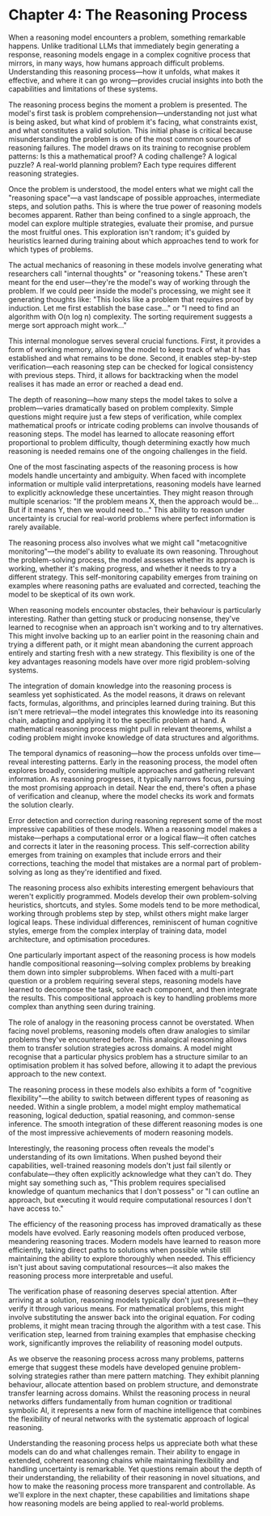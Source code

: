 # Chapter 4: The Reasoning Process

When a reasoning model encounters a problem, something remarkable happens. Unlike traditional LLMs that immediately begin generating a response, reasoning models engage in a complex cognitive process that mirrors, in many ways, how humans approach difficult problems. Understanding this reasoning process—how it unfolds, what makes it effective, and where it can go wrong—provides crucial insights into both the capabilities and limitations of these systems.

The reasoning process begins the moment a problem is presented. The model's first task is problem comprehension—understanding not just what is being asked, but what kind of problem it's facing, what constraints exist, and what constitutes a valid solution. This initial phase is critical because misunderstanding the problem is one of the most common sources of reasoning failures. The model draws on its training to recognise problem patterns: Is this a mathematical proof? A coding challenge? A logical puzzle? A real-world planning problem? Each type requires different reasoning strategies.

Once the problem is understood, the model enters what we might call the "reasoning space"—a vast landscape of possible approaches, intermediate steps, and solution paths. This is where the true power of reasoning models becomes apparent. Rather than being confined to a single approach, the model can explore multiple strategies, evaluate their promise, and pursue the most fruitful ones. This exploration isn't random; it's guided by heuristics learned during training about which approaches tend to work for which types of problems.

The actual mechanics of reasoning in these models involve generating what researchers call "internal thoughts" or "reasoning tokens." These aren't meant for the end user—they're the model's way of working through the problem. If we could peer inside the model's processing, we might see it generating thoughts like: "This looks like a problem that requires proof by induction. Let me first establish the base case..." or "I need to find an algorithm with O(n log n) complexity. The sorting requirement suggests a merge sort approach might work..."

This internal monologue serves several crucial functions. First, it provides a form of working memory, allowing the model to keep track of what it has established and what remains to be done. Second, it enables step-by-step verification—each reasoning step can be checked for logical consistency with previous steps. Third, it allows for backtracking when the model realises it has made an error or reached a dead end.

The depth of reasoning—how many steps the model takes to solve a problem—varies dramatically based on problem complexity. Simple questions might require just a few steps of verification, while complex mathematical proofs or intricate coding problems can involve thousands of reasoning steps. The model has learned to allocate reasoning effort proportional to problem difficulty, though determining exactly how much reasoning is needed remains one of the ongoing challenges in the field.

One of the most fascinating aspects of the reasoning process is how models handle uncertainty and ambiguity. When faced with incomplete information or multiple valid interpretations, reasoning models have learned to explicitly acknowledge these uncertainties. They might reason through multiple scenarios: "If the problem means X, then the approach would be... But if it means Y, then we would need to..." This ability to reason under uncertainty is crucial for real-world problems where perfect information is rarely available.

The reasoning process also involves what we might call "metacognitive monitoring"—the model's ability to evaluate its own reasoning. Throughout the problem-solving process, the model assesses whether its approach is working, whether it's making progress, and whether it needs to try a different strategy. This self-monitoring capability emerges from training on examples where reasoning paths are evaluated and corrected, teaching the model to be skeptical of its own work.

When reasoning models encounter obstacles, their behaviour is particularly interesting. Rather than getting stuck or producing nonsense, they've learned to recognise when an approach isn't working and to try alternatives. This might involve backing up to an earlier point in the reasoning chain and trying a different path, or it might mean abandoning the current approach entirely and starting fresh with a new strategy. This flexibility is one of the key advantages reasoning models have over more rigid problem-solving systems.

The integration of domain knowledge into the reasoning process is seamless yet sophisticated. As the model reasons, it draws on relevant facts, formulas, algorithms, and principles learned during training. But this isn't mere retrieval—the model integrates this knowledge into its reasoning chain, adapting and applying it to the specific problem at hand. A mathematical reasoning process might pull in relevant theorems, whilst a coding problem might invoke knowledge of data structures and algorithms.

The temporal dynamics of reasoning—how the process unfolds over time—reveal interesting patterns. Early in the reasoning process, the model often explores broadly, considering multiple approaches and gathering relevant information. As reasoning progresses, it typically narrows focus, pursuing the most promising approach in detail. Near the end, there's often a phase of verification and cleanup, where the model checks its work and formats the solution clearly.

Error detection and correction during reasoning represent some of the most impressive capabilities of these models. When a reasoning model makes a mistake—perhaps a computational error or a logical flaw—it often catches and corrects it later in the reasoning process. This self-correction ability emerges from training on examples that include errors and their corrections, teaching the model that mistakes are a normal part of problem-solving as long as they're identified and fixed.

The reasoning process also exhibits interesting emergent behaviours that weren't explicitly programmed. Models develop their own problem-solving heuristics, shortcuts, and styles. Some models tend to be more methodical, working through problems step by step, whilst others might make larger logical leaps. These individual differences, reminiscent of human cognitive styles, emerge from the complex interplay of training data, model architecture, and optimisation procedures.

One particularly important aspect of the reasoning process is how models handle compositional reasoning—solving complex problems by breaking them down into simpler subproblems. When faced with a multi-part question or a problem requiring several steps, reasoning models have learned to decompose the task, solve each component, and then integrate the results. This compositional approach is key to handling problems more complex than anything seen during training.

The role of analogy in the reasoning process cannot be overstated. When facing novel problems, reasoning models often draw analogies to similar problems they've encountered before. This analogical reasoning allows them to transfer solution strategies across domains. A model might recognise that a particular physics problem has a structure similar to an optimisation problem it has solved before, allowing it to adapt the previous approach to the new context.

The reasoning process in these models also exhibits a form of "cognitive flexibility"—the ability to switch between different types of reasoning as needed. Within a single problem, a model might employ mathematical reasoning, logical deduction, spatial reasoning, and common-sense inference. The smooth integration of these different reasoning modes is one of the most impressive achievements of modern reasoning models.

Interestingly, the reasoning process often reveals the model's understanding of its own limitations. When pushed beyond their capabilities, well-trained reasoning models don't just fail silently or confabulate—they often explicitly acknowledge what they can't do. They might say something such as, "This problem requires specialised knowledge of quantum mechanics that I don't possess" or "I can outline an approach, but executing it would require computational resources I don't have access to."

The efficiency of the reasoning process has improved dramatically as these models have evolved. Early reasoning models often produced verbose, meandering reasoning traces. Modern models have learned to reason more efficiently, taking direct paths to solutions when possible while still maintaining the ability to explore thoroughly when needed. This efficiency isn't just about saving computational resources—it also makes the reasoning process more interpretable and useful.

The verification phase of reasoning deserves special attention. After arriving at a solution, reasoning models typically don't just present it—they verify it through various means. For mathematical problems, this might involve substituting the answer back into the original equation. For coding problems, it might mean tracing through the algorithm with a test case. This verification step, learned from training examples that emphasise checking work, significantly improves the reliability of reasoning model outputs.

As we observe the reasoning process across many problems, patterns emerge that suggest these models have developed genuine problem-solving strategies rather than mere pattern matching. They exhibit planning behaviour, allocate attention based on problem structure, and demonstrate transfer learning across domains. Whilst the reasoning process in neural networks differs fundamentally from human cognition or traditional symbolic AI, it represents a new form of machine intelligence that combines the flexibility of neural networks with the systematic approach of logical reasoning.

Understanding the reasoning process helps us appreciate both what these models can do and what challenges remain. Their ability to engage in extended, coherent reasoning chains while maintaining flexibility and handling uncertainty is remarkable. Yet questions remain about the depth of their understanding, the reliability of their reasoning in novel situations, and how to make the reasoning process more transparent and controllable. As we'll explore in the next chapter, these capabilities and limitations shape how reasoning models are being applied to real-world problems.
